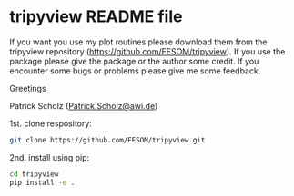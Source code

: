 # tripyview README file

If you want you use my plot routines please download them from the tripyview 
repository (https://github.com/FESOM/tripyview). If you use the package please 
give the package or the author some credit. If you encounter some bugs or problems
please give me some feedback.

Greetings 

Patrick Scholz (Patrick.Scholz@awi.de)


1st. clone respository: 
```bash
git clone https://github.com/FESOM/tripyview.git
```

2nd. install using pip: 
```bash
cd tripyview
pip install -e .
```
